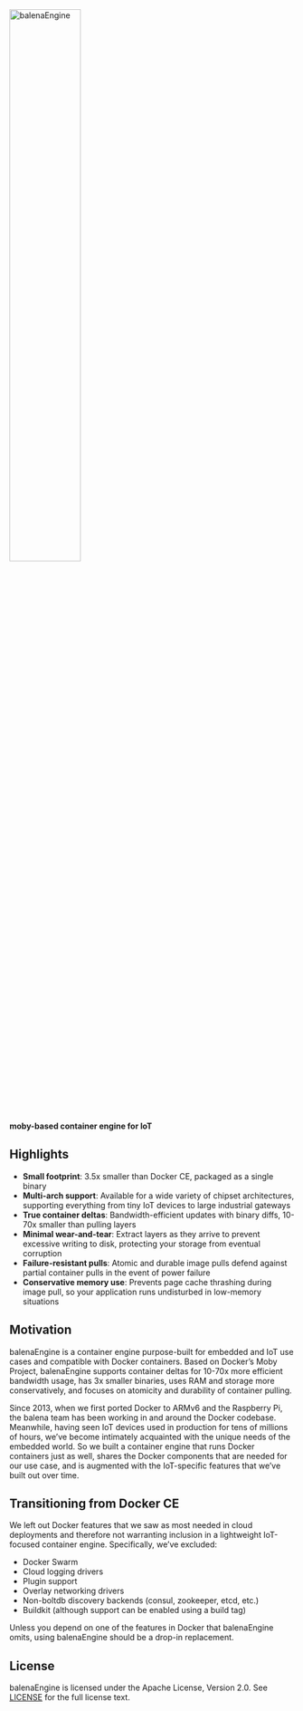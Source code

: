 <img src="docs/static_files/balena-engine.svg" alt="balenaEngine" width="50%" />

**moby-based container engine for IoT**

## Highlights

- __Small footprint__: 3.5x smaller than Docker CE, packaged as a single binary
- __Multi-arch support__: Available for a wide variety of chipset architectures, supporting everything from tiny IoT devices to large industrial gateways
- __True container deltas__: Bandwidth-efficient updates with binary diffs, 10-70x smaller than pulling layers
- __Minimal wear-and-tear__: Extract layers as they arrive to prevent excessive writing to disk, protecting your storage from eventual corruption
- __Failure-resistant pulls__: Atomic and durable image pulls defend against partial container pulls in the event of power failure
- __Conservative memory use__: Prevents page cache thrashing during image pull, so your application runs undisturbed in low-memory situations

## Motivation

balenaEngine is a container engine purpose-built for embedded and IoT use cases
and compatible with Docker containers. Based on Docker’s Moby Project, balenaEngine
supports container deltas for 10-70x more efficient bandwidth usage, has 3x
smaller binaries, uses RAM and storage more conservatively, and focuses on
atomicity and durability of container pulling.

Since 2013, when we first ported Docker to ARMv6 and the Raspberry Pi,
the balena team has been working in and around the Docker codebase.
Meanwhile, having seen IoT devices used in production for tens of millions of
hours, we’ve become intimately acquainted with the unique needs of the embedded world.
So we built a container engine that runs Docker containers just as well,
shares the Docker components that are needed for our use case, and is augmented
with the IoT-specific features that we’ve built out over time.

## Transitioning from Docker CE

We left out Docker features that we saw as most needed in cloud deployments and
therefore not warranting inclusion in a lightweight IoT-focused container
engine. Specifically, we’ve excluded:

- Docker Swarm
- Cloud logging drivers
- Plugin support
- Overlay networking drivers
- Non-boltdb discovery backends (consul, zookeeper, etcd, etc.)
- Buildkit (although support can be enabled using a build tag)

Unless you depend on one of the features in Docker that balenaEngine omits, using
balenaEngine should be a drop-in replacement.

## License

balenaEngine is licensed under the Apache License, Version 2.0. See
[LICENSE](https://github.com/balena-os/balena-engine/blob/master/LICENSE) for the full
license text.

